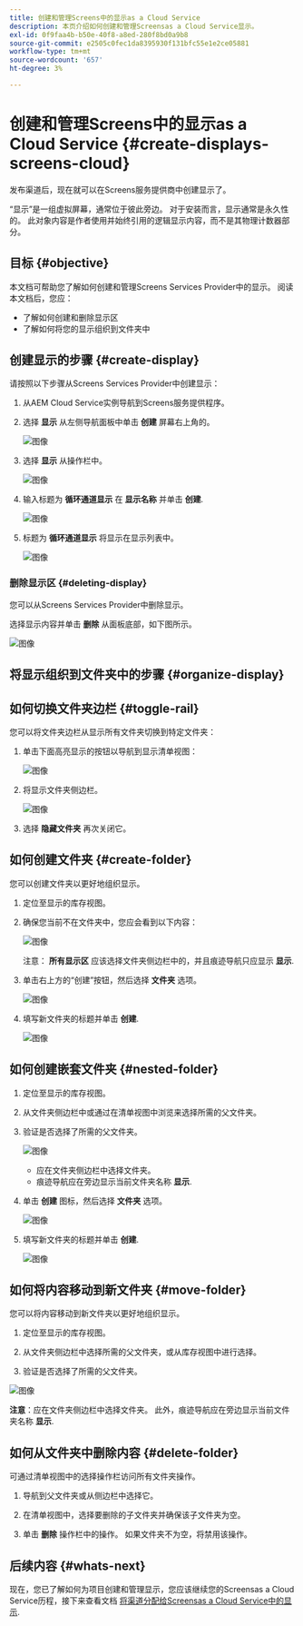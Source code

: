 ```yaml
---
title: 创建和管理Screens中的显示as a Cloud Service
description: 本页介绍如何创建和管理Screensas a Cloud Service显示。
exl-id: 0f9faa4b-b50e-40f8-a8ed-280f8bd0a9b8
source-git-commit: e2505c0fec1da8395930f131bfc55e1e2ce05881
workflow-type: tm+mt
source-wordcount: '657'
ht-degree: 3%

---
```


# 创建和管理Screens中的显示as a Cloud Service {#create-displays-screens-cloud}

发布渠道后，现在就可以在Screens服务提供商中创建显示了。

“显示”是一组虚拟屏幕，通常位于彼此旁边。 对于安装而言，显示通常是永久性的。 此对象内容是作者使用并始终引用的逻辑显示内容，而不是其物理计数器部分。

## 目标 {#objective}

本文档可帮助您了解如何创建和管理Screens Services Provider中的显示。 阅读本文档后，您应：

* 了解如何创建和删除显示区
* 了解如何将您的显示组织到文件夹中

## 创建显示的步骤 {#create-display}

请按照以下步骤从Screens Services Provider中创建显示：

1. 从AEM Cloud Service实例导航到Screens服务提供程序。
1. 选择 **显示** 从左侧导航面板中单击 **创建** 屏幕右上角的。

   ![图像](/help/screens-cloud/assets/display/disp-1.png)

1. 选择 **显示** 从操作栏中。

   ![图像](/help/screens-cloud/assets/display/disp-2.png)

1. 输入标题为 **循环通道显示** 在 **显示名称** 并单击 **创建**.

   ![图像](/help/screens-cloud/assets/display/disp3.png)

1. 标题为 **循环通道显示** 将显示在显示列表中。

   ![图像](/help/screens-cloud/assets/display/disp-4.png)

### 删除显示区 {#deleting-display}

您可以从Screens Services Provider中删除显示。

选择显示内容并单击 **删除** 从面板底部，如下图所示。

![图像](/help/screens-cloud/assets/display/disp-5.png)

## 将显示组织到文件夹中的步骤 {#organize-display}

## 如何切换文件夹边栏 {#toggle-rail}

您可以将文件夹边栏从显示所有文件夹切换到特定文件夹：

1. 单击下面高亮显示的按钮以导航到显示清单视图：

   ![图像](/help/screens-cloud/assets/display/display-inventory.png)

1. 将显示文件夹侧边栏。

   ![图像](/help/screens-cloud/assets/display/toggle-rail.png)

1. 选择 **隐藏文件夹** 再次关闭它。

## 如何创建文件夹 {#create-folder}

您可以创建文件夹以更好地组织显示。

1. 定位至显示的库存视图。
1. 确保您当前不在文件夹中，您应会看到以下内容：

   ![图像](/help/screens-cloud/assets/display/verify-view.png)

   注意： **所有显示区** 应该选择文件夹侧边栏中的，并且痕迹导航只应显示 **显示**.

1. 单击右上方的“创建”按钮，然后选择 **文件夹** 选项。

   ![图像](/help/screens-cloud/assets/display/Createfolder.png)

1. 填写新文件夹的标题并单击 **创建**.

   ![图像](/help/screens-cloud/assets/display/Createfolder2.png)

## 如何创建嵌套文件夹 {#nested-folder}

1. 定位至显示的库存视图。

1. 从文件夹侧边栏中或通过在清单视图中浏览来选择所需的父文件夹。
1. 验证是否选择了所需的父文件夹。

   ![图像](/help/screens-cloud/assets/display/Nestedview.png)

   * 应在文件夹侧边栏中选择文件夹。
   * 痕迹导航应在旁边显示当前文件夹名称 **显示**.

1. 单击  **创建**  图标，然后选择 **文件夹** 选项。

   ![图像](/help/screens-cloud/assets/display/Createfolder.png)

1. 填写新文件夹的标题并单击 **创建**.

   ![图像](/help/screens-cloud/assets/display/Createfolder2.png)

## 如何将内容移动到新文件夹 {#move-folder}

您可以将内容移动到新文件夹以更好地组织显示。

1. 定位至显示的库存视图。

1. 从文件夹侧边栏中选择所需的父文件夹，或从库存视图中进行选择。

1. 验证是否选择了所需的父文件夹。

![图像](/help/screens-cloud/assets/display/movetofolder.png)

**注意**：应在文件夹侧边栏中选择文件夹。 此外，痕迹导航应在旁边显示当前文件夹名称 **显示**.

## 如何从文件夹中删除内容 {#delete-folder}

可通过清单视图中的选择操作栏访问所有文件夹操作。

1. 导航到父文件夹或从侧边栏中选择它。

1. 在清单视图中，选择要删除的子文件夹并确保该子文件夹为空。

1. 单击 **删除** 操作栏中的操作。 如果文件夹不为空，将禁用该操作。


## 后续内容 {#whats-next}

现在，您已了解如何为项目创建和管理显示，您应该继续您的Screensas a Cloud Service历程，接下来查看文档 [将渠道分配给Screensas a Cloud Service中的显示](https://experienceleague.adobe.com/docs/experience-manager-cloud-service/screens-as-cloud-service/create-content/assigning-channels-to-display.html?lang=en).
